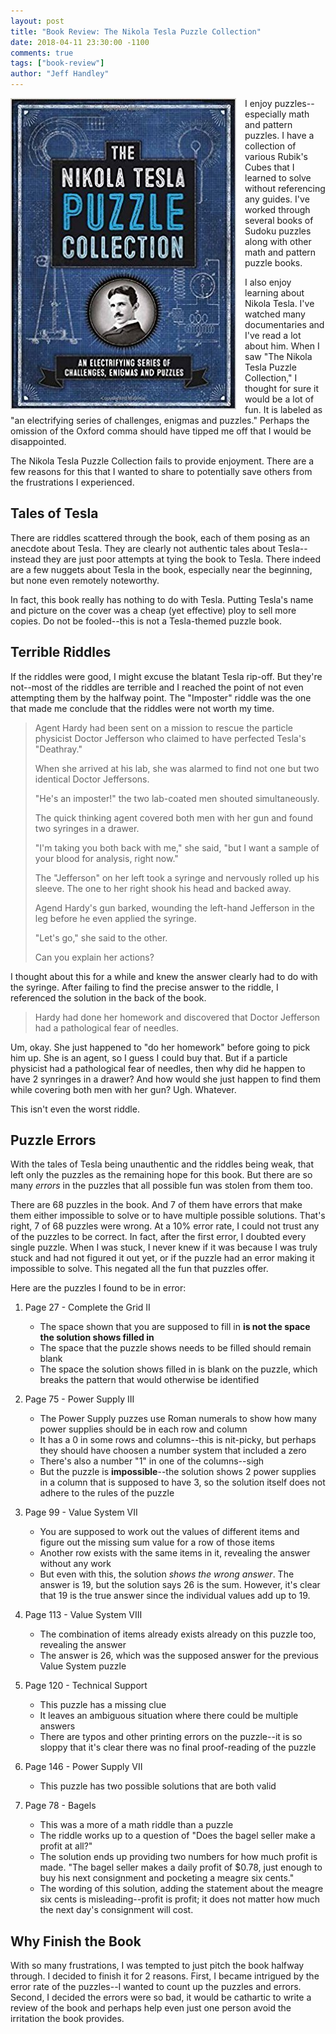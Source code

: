 ```yaml
---
layout: post
title: "Book Review: The Nikola Tesla Puzzle Collection"
date: 2018-04-11 23:30:00 -1100
comments: true
tags: ["book-review"]
author: "Jeff Handley"
---
```

<img src="/img/postimages/2018-04-11-nikola-tesla-puzzle-collection/book-cover.jpg" style="float:left; margin-right: 1em;" alt="The Nikola Tesla Puzzle Collection" /> I enjoy puzzles--especially math and pattern puzzles. I have a collection of various Rubik's Cubes that I learned to solve without referencing any guides. I've worked through several books of Sudoku puzzles along with other math and pattern puzzle books.

I also enjoy learning about Nikola Tesla. I've watched many documentaries and I've read a lot about him. When I saw "The Nikola Tesla Puzzle Collection," I thought for sure it would be a lot of fun. It is labeled as "an electrifying series of challenges, enigmas and puzzles." Perhaps the omission of the Oxford comma should have tipped me off that I would be disappointed.

The Nikola Tesla Puzzle Collection fails to provide enjoyment. There are a few reasons for this that I wanted to share to potentially save others from the frustrations I experienced.

## Tales of Tesla

There are riddles scattered through the book, each of them posing as an anecdote about Tesla. They are clearly not authentic tales about Tesla--instead they are just poor attempts at tying the book to Tesla. There indeed are a few nuggets about Tesla in the book, especially near the beginning, but none even remotely noteworthy.

In fact, this book really has nothing to do with Tesla. Putting Tesla's name and picture on the cover was a cheap (yet effective) ploy to sell more copies. Do not be fooled--this is not a Tesla-themed puzzle book.

## Terrible Riddles

If the riddles were good, I might excuse the blatant Tesla rip-off. But they're not--most of the riddles are terrible and I reached the point of not even attempting them by the halfway point. The "Imposter" riddle was the one that made me conclude that the riddles were not worth my time.

> Agent Hardy had been sent on a mission to rescue the particle physicist Doctor Jefferson who claimed to have perfected Tesla's "Deathray."
>
> When she arrived at his lab, she was alarmed to find not one but two identical Doctor Jeffersons.
>
> "He's an imposter!" the two lab-coated men shouted simultaneously.
>
> The quick thinking agent covered both men with her gun and found two syringes in a drawer.
>
> "I'm taking you both back with me," she said, "but I want a sample of your blood for analysis, right now."
>
> The "Jefferson" on her left took a syringe and nervously rolled up his sleeve. The one to her right shook his head and backed away.
>
> Agend Hardy's gun barked, wounding the left-hand Jefferson in the leg before he even applied the syringe.
>
> "Let's go," she said to the other.
>
> Can you explain her actions?

I thought about this for a while and knew the answer clearly had to do with the syringe. After failing to find the precise answer to the riddle, I referenced the solution in the back of the book.

> Hardy had done her homework and discovered that Doctor Jefferson had a pathological fear of needles.

Um, okay. She just happened to "do her homework" before going to pick him up. She is an agent, so I guess I could buy that. But if a particle physicist had a pathological fear of needles, then why did he happen to have 2 synringes in a drawer? And how would she just happen to find them while covering both men with her gun? Ugh. Whatever.

This isn't even the worst riddle.

## Puzzle Errors

With the tales of Tesla being unauthentic and the riddles being weak, that left only the puzzles as the remaining hope for this book. But there are so many _errors_ in the puzzles that all possible fun was stolen from them too.

There are 68 puzzles in the book. And 7 of them have errors that make them either impossible to solve or to have multiple possible solutions. That's right, 7 of 68 puzzles were wrong. At a 10% error rate, I could not trust any of the puzzles to be correct. In fact, after the first error, I doubted every single puzzle. When I was stuck, I never knew if it was because I was truly stuck and had not figured it out yet, or if the puzzle had an error making it impossible to solve. This negated all the fun that puzzles offer.

Here are the puzzles I found to be in error:

1. Page 27 - Complete the Grid II
    * The space shown that you are supposed to fill in **is not the space the solution shows filled in**
    * The space that the puzzle shows needs to be filled should remain blank
    * The space the solution shows filled in is blank on the puzzle, which breaks the pattern that would otherwise be identified

2. Page 75 - Power Supply III
    * The Power Supply puzzes use Roman numerals to show how many power supplies should be in each row and column
    * It has a 0 in some rows and columns--this is nit-picky, but perhaps they should have choosen a number system that included a zero
    * There's also a number "1" in one of the columns--sigh
    * But the puzzle is **impossible**--the solution shows 2 power supplies in a column that is supposed to have 3, so the solution itself does not adhere to the rules of the puzzle

3. Page 99 - Value System VII
    * You are supposed to work out the values of different items and figure out the missing sum value for a row of those items
    * Another row exists with the same items in it, revealing the answer without any work
    * But even with this, the solution *shows the wrong answer*. The answer is 19, but the solution says 26 is the sum. However, it's clear that 19 is the true answer since the individual values add up to 19.

4. Page 113 - Value System VIII
    * The combination of items already exists already on this puzzle too, revealing the answer
    * The answer is 26, which was the supposed answer for the previous Value System puzzle

5. Page 120 - Technical Support
    * This puzzle has a missing clue
    * It leaves an ambiguous situation where there could be multiple answers
    * There are typos and other printing errors on the puzzle--it is so sloppy that it's clear there was no final proof-reading of the puzzle

6. Page 146 - Power Supply VII
    * This puzzle has two possible solutions that are both valid

7. Page 78 - Bagels
    * This was a more of a math riddle than a puzzle
    * The riddle works up to a question of "Does the bagel seller make a profit at all?"
    * The solution ends up providing two numbers for how much profit is made. "The bagel seller makes a daily profit of $0.78, just enough to buy his next consignment and pocketing a meagre six cents."
    * The wording of this solution, adding the statement about the meagre six cents is misleading--profit is profit; it does not matter how much the next day's consignment will cost.

## Why Finish the Book

With so many frustrations, I was tempted to just pitch the book halfway through. I decided to finish it for 2 reasons. First, I became intrigued by the error rate of the puzzles--I wanted to count up the puzzles and errors. Second, I decided the errors were so bad, it would be cathartic to write a review of the book and perhaps help even just one person avoid the irritation the book provides.

